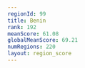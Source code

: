 ```yaml
---
regionId: 99
title: Benin
rank: 192
meanScore: 61.08
globalMeanScore: 69.21
numRegions: 220
layout: region_score
---
```

